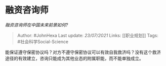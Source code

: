 # 融资咨询师
*融资咨询师在中国未来前景如何?*

> Author: #JohnHexa
Last update: *23/07/2021* 
Links: [[职业规划]]
Tags: #社会科学Social-Science 

 
能保证遵守保密协议吗？对方不遵守保密协议可以有效自我救济吗？没有这个救济途径的有效建立，咨询只能成为其他业态的附属职能，而不能单独成立。



